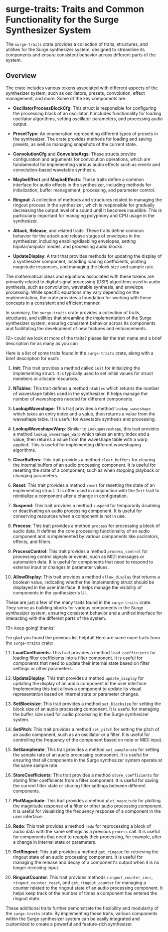 # surge-traits: Traits and Common Functionality for the Surge Synthesizer System

The `surge-traits` crate provides a collection of
traits, structures, and utilities for the Surge
synthesizer system, designed to streamline its
components and ensure consistent behavior across
different parts of the system.

## Overview

The crate includes various tokens associated with
different aspects of the synthesizer system, such
as oscillators, presets, convolution, effect
management, and more. Some of the key components
are:

- **OscillatorProcessBlockCfg**: This struct is
  responsible for configuring the processing block
  of an oscillator. It includes functionality for
  loading oscillator algorithms, setting
  oscillator parameters, and processing audio
  output.

- **PresetType**: An enumeration representing
  different types of presets in the
  synthesizer. The crate provides methods for
  loading and saving presets, as well as managing
  snapshots of the current state.

- **ConvolutionCfg** and **ConvoluteArgs**: These
  structs provide configuration and arguments for
  convolution operations, which are fundamental
  for implementing various audio effects such as
  reverb and convolution-based wavetable
  synthesis.

- **MaybeEffect** and **MaybeEffects**: These
  traits define a common interface for audio
  effects in the synthesizer, including methods
  for initialization, buffer management,
  processing, and parameter control.

- **Ringout**: A collection of methods and
  structures related to managing the ringout
  process in the synthesizer, which is responsible
  for gradually decreasing the output level of
  a sound until it becomes inaudible. This is
  particularly important for managing polyphony
  and CPU usage in the synthesizer.

- **Attack**, **Release**, and related traits:
  These traits define common behavior for the
  attack and release stages of envelopes in the
  synthesizer, including enabling/disabling
  envelopes, setting bipolar/unipolar modes, and
  processing audio blocks.

- **UpdateDisplay**: A trait that provides methods
  for updating the display of a synthesizer
  component, including loading coefficients,
  plotting magnitude responses, and managing the
  block size and sample rate.

The mathematical ideas and equations associated
with these tokens are primarily related to digital
signal processing (DSP) algorithms used in audio
synthesis, such as convolution, wavetable
synthesis, and envelope processing. While specific
equations may vary depending on the
implementation, the crate provides a foundation
for working with these concepts in a consistent
and efficient manner.

In summary, the `surge-traits` crate provides
a collection of traits, structures, and utilities
that streamline the implementation of the Surge
synthesizer system, ensuring consistent behavior
across its components and facilitating the
development of new features and enhancements.

12> could we look at more of the traits? please
list the trait name and a brief description for as
many as you can

Here is a list of some traits found in the
`surge-traits` crate, along with a brief
description for each:

1. **Init**: This trait provides a method called
   `init` for initializing the implementing
   struct. It is typically used to set initial
   values for struct members or allocate
   resources.

2. **NTables**: This trait defines a method
   `ntables` which returns the number of waveshape
   tables used in the synthesizer. It helps manage
   the number of waveshapers needed for different
   components.

3. **LookupWaveshape**: This trait provides
   a method `lookup_waveshape` which takes an
   entry index and a value, then returns a value
   from the waveshape table. It is useful for
   wavetable synthesis and processing.

4. **LookupWaveshapeWarp**: Similar to
   `LookupWaveshape`, this trait provides a method
   `lookup_waveshape_warp` which takes an entry
   index and a value, then returns a value from
   the waveshape table with a warp applied. This
   is useful for implementing different
   waveshaping algorithms.

5. **ClearBuffers**: This trait provides a method
   `clear_buffers` for clearing the internal
   buffers of an audio processing component. It is
   useful for resetting the state of a component,
   such as when stopping playback or changing
   parameters.

6. **Reset**: This trait provides a method `reset`
   for resetting the state of an implementing
   struct. It is often used in conjunction with
   the `Init` trait to reinitialize a component
   after a change in configuration.

7. **Suspend**: This trait provides a method
   `suspend` for temporarily disabling or
   deactivating an audio processing component. It
   is useful for conserving resources when
   a component is not in use.

8. **Process**: This trait provides a method
   `process` for processing a block of audio
   data. It defines the core processing
   functionality of an audio component and is
   implemented by various components like
   oscillators, effects, and filters.

9. **ProcessControl**: This trait provides
   a method `process_control` for processing
   control signals or events, such as MIDI
   messages or automation data. It is useful for
   components that need to respond to external
   input or changes in parameter values.

10. **AllowDisplay**: This trait provides a method
    `allow_display` that returns a boolean value,
    indicating whether the implementing struct
    should be displayed in the user interface. It
    helps manage the visibility of components in
    the synthesizer's UI.

These are just a few of the many traits found in
the `surge-traits` crate. They serve as building
blocks for various components in the Surge
synthesizer system, ensuring consistent behavior
and a unified interface for interacting with the
different parts of the system.

13> keep going! thanks!

I'm glad you found the previous list helpful! Here
are some more traits from the `surge-traits`
crate:

11. **LoadCoefficients**: This trait provides
    a method `load_coefficients` for loading
    filter coefficients into a filter
    component. It is useful for components that
    need to update their internal state based on
    filter settings or other parameters.

12. **UpdateDisplay**: This trait provides
    a method `update_display` for updating the
    display of an audio component in the user
    interface. Implementing this trait allows
    a component to update its visual
    representation based on internal state or
    parameter changes.

13. **SetBlocksize**: This trait provides a method
    `set_blocksize` for setting the block size of
    an audio processing component. It is useful
    for managing the buffer size used for audio
    processing in the Surge synthesizer system.

14. **SetPitch**: This trait provides a method
    `set_pitch` for setting the pitch of an audio
    component, such as an oscillator or
    a filter. It is useful for controlling the
    frequency of the component based on note or
    MIDI input.

15. **SetSamplerate**: This trait provides
    a method `set_samplerate` for setting the
    sample rate of an audio processing
    component. It is useful for ensuring that all
    components in the Surge synthesizer system
    operate at the same sample rate.

16. **StoreCoefficients**: This trait provides
    a method `store_coefficients` for storing
    filter coefficients from a filter
    component. It is useful for saving the current
    filter state or sharing filter settings
    between different components.

17. **PlotMagnitude**: This trait provides
    a method `plot_magnitude` for plotting the
    magnitude response of a filter or other audio
    processing component. It is useful for
    visualizing the frequency response of
    a component in the user interface.

18. **Redo**: This trait provides a method `redo`
    for reprocessing a block of audio data with
    the same settings as a previous `process`
    call. It is useful for components that need to
    reapply their processing, for example, after
    a change in internal state or parameters.

19. **GetRingout**: This trait provides a method
    `get_ringout` for retrieving the ringout state
    of an audio processing component. It is useful
    for managing the release and decay of
    a component's output when it is no longer
    receiving input.

20. **RingoutCounter**: This trait provides
    methods `ringout_counter_incr`,
    `ringout_counter_reset`, and
    `get_ringout_counter` for managing a counter
    related to the ringout state of an audio
    processing component. It helps keep track of
    the number of times a component has entered
    the ringout state.

These additional traits further demonstrate the
flexibility and modularity of the `surge-traits`
crate. By implementing these traits, various
components within the Surge synthesizer system can
be easily integrated and customized to create
a powerful and feature-rich synthesizer.
